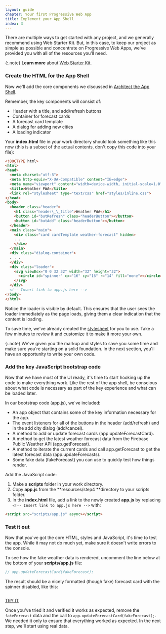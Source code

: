 ```yaml
---
layout: guide
chapter: Your first Progressive Web App
title: Implement your App Shell
index: 3
---
```


There are multiple ways to get started with any project, and we generally
recommend using Web Starter Kit. But, in this case, to keep our project as
simple as possible and concentrate on Progressive Web Apps, we've provided you
with all of the resources you'll need.

{:.note}
**Learn more** about [Web Starter Kit](https://developers.google.com/web/tools/starter-kit/).

### Create the HTML for the App Shell

Now we'll add the core components we discussed in [Architect the App
Shell](https://developers.google.com/web/fundamentals/getting-started/your-first-progressive-web-app/step-01).

Remember, the key components will consist of:

* Header with a title, and add/refresh buttons
* Container for forecast cards
* A forecast card template
* A dialog for adding new cities
* A loading indicator

Your **index.html** file in your work directory should look something like this now
(this is a subset of the actual contents, don't copy this code into your file):

``` html
<!DOCTYPE html>
<html>
<head>
  <meta charset="utf-8">
  <meta http-equiv="X-UA-Compatible" content="IE=edge">
  <meta name="viewport" content="width=device-width, initial-scale=1.0">
  <title>Weather PWA</title>
  <link rel="stylesheet" type="text/css" href="styles/inline.css">
</head>
<body>
  <header class="header">
    <h1 class="header\_\_title">Weather PWA</h1>
    <button id="butRefresh" class="headerButton"></button>
    <button id="butAdd" class="headerButton"></button>
  </header>
  <main class="main">
    <div class="card cardTemplate weather-forecast" hidden>
    . . .
    </div>
  </main>
  <div class="dialog-container">
  . . .
  </div>
  <div class="loader">
    <svg viewBox="0 0 32 32" width="32" height="32">
      <circle id="spinner" cx="16" cy="16" r="14" fill="none"></circle>
    </svg>
  </div>
  <!-- Insert link to app.js here -->
</body>
</html>
```

Notice the loader is visible by default. This ensures that the user sees the
loader immediately as the page loads, giving them a clear indication that the
content is loading.

To save time, we've already created the
[stylesheet](https://weather-pwa-sample.firebaseapp.com/styles/inline.css) for
you to use. Take a few minutes to review it and customize it to make it more
your own.

{:.note}
We've given you the markup and styles to save you some time and make sure you're starting on a solid foundation. In the next section, you'll have an opportunity to write your own code.

### Add the key JavaScript bootstrap code

Now that we have most of the UI ready, it's time to start hooking up the code to
make everything work. Like the rest of the app shell, be conscious about what
code is necessary as part of the key experience and what can be loaded later.

In our bootstrap code (app.js), we've included:

* An app object that contains some of the key information necessary for the app.
* The event listeners for all of the buttons in the header (add/refresh) and in
  the add city dialog (add/cancel).
* A method to add or update forecast cards (app.updateForecastCard).
* A method to get the latest weather forecast data from the Firebase Public
  Weather API (app.getForecast).
* A method to iterate the current cards and call app.getForecast to get the
  latest forecast data (app.updateForecasts).
* Some fake data (fakeForecast) you can use to quickly test how things render.

Add the JavaScript code:

1. Make a **scripts** folder in your work directory.
2. Copy **app.js** from the **resources/step4 **directory to your scripts folder.
3. In the **index.html** file, add a link to the newly created **app.js** by replacing
   `<!-- Insert link to app.js here -->` with:

``` html
<script src="scripts/app.js" async></script>
```

### Test it out

Now that you've got the core HTML, styles and JavaScript, it's time to test the
app. While it may not do much yet, make sure it doesn't write errors to the
console.

To see how the fake weather data is rendered, uncomment the line below at the
bottom of your **scripts/app.js** file:

``` javascript
// app.updateForecastCard(fakeForecast);
```

The result should be a nicely formatted (though fake) forecast card with the
spinner disabled, like this:

![]()

[TRY IT](https://weather-pwa-sample.firebaseapp.com/step-04/)

Once you've tried it and verified it works as expected, remove the `fakeForecast`
data and the call to `app.updateForecastCard(fakeForecast);`. We needed it only
to ensure that everything worked as expected. In the next step, we'll start
using real data.
